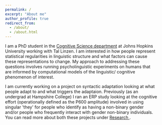 ```yaml
---
permalink: /
excerpt: "About me"
author_profile: true
redirect_from: 
  - /about/
  - /about.html
---
```


I am a PhD student in the <a href= "http://cogsci.jhu.edu/"> Cognitive Science department</a> at Johns Hopkins University working with Tal Linzen. I am interested in how people represent statistical regularities in linguistic structure and what factors can cause these representations to change. My approach to addressing these questions involves running psycholinguistic experiments on humans that are informed by computational models of the linguistic/ cognitive phenomenon of interest.

I am currently working on a project on syntactic adaptation looking at what people adapt to and what triggers the adaptaion. Previously (as an undergrad at Hampshire College) I ran an ERP study looking at the cognitive effort (operationally defined as the P600 amplitude) involved in using singular 'they' for people who identify as having a non-binary gender and/or people who frequently interact with gender non-binary individuals. You can read more about both these projects under <a href= "/research/"> Research </a>.   



